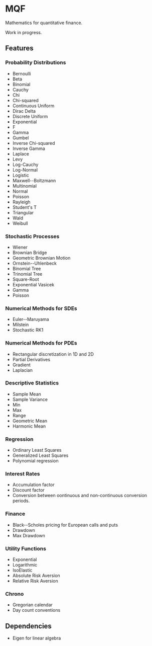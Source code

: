 # MQF

Mathematics for quantitative finance.

Work in progress.

## Features

### Probability Distributions

* Bernoulli
* Beta
* Binomial
* Cauchy
* Chi
* Chi-squared
* Continuous Uniform
* Dirac Delta
* Discrete Uniform
* Exponential
* F
* Gamma
* Gumbel
* Inverse Chi-squared
* Inverse Gamma
* Laplace
* Levy
* Log-Cauchy
* Log-Normal
* Logistic
* Maxwell--Boltzmann
* Multinomial
* Normal
* Poisson
* Rayleigh
* Student's T
* Triangular
* Wald
* Weibull

### Stochastic Processes

* Wiener
* Brownian Bridge
* Geometric Brownian Motion
* Ornstein--Uhlenbeck
* Binomial Tree
* Trinomial Tree
* Square-Root
* Exponential Vasicek
* Gamma
* Poisson

### Numerical Methods for SDEs

* Euler--Maruyama
* Milstein
* Stochastic RK1

### Numerical Methods for PDEs

* Rectangular discretization in 1D and 2D
* Partial Derivatives
* Gradient
* Laplacian

### Descriptive Statistics

* Sample Mean
* Sample Variance
* Min
* Max
* Range
* Geometric Mean
* Harmonic Mean

### Regression

* Ordinary Least Squares
* Generalized Least Squares
* Polynomial regression

### Interest Rates

* Accumulation factor
* Discount factor
* Conversion between oontinuous and non-continuous conversion periods.

### Finance

* Black--Scholes pricing for European calls and puts
* Drawdown
* Max Drawdown

### Utility Functions

* Exponential
* Logarithmic
* IsoElastic
* Absolute Risk Aversion
* Relative Risk Aversion

### Chrono

* Gregorian calendar
* Day count conventions


## Dependencies

* Eigen for linear algebra





